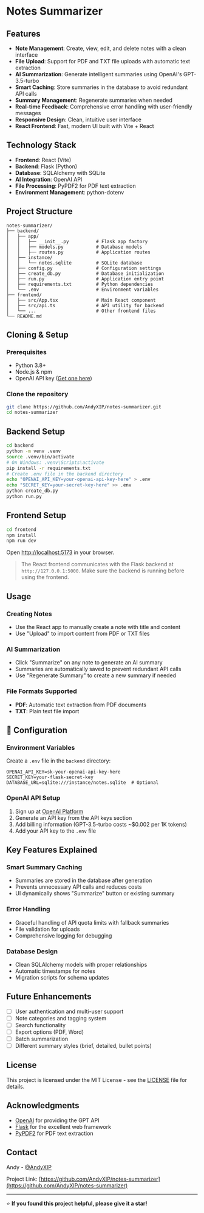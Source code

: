 

# Notes Summarizer

## Features

- **Note Management**: Create, view, edit, and delete notes with a clean interface
- **File Upload**: Support for PDF and TXT file uploads with automatic text extraction
- **AI Summarization**: Generate intelligent summaries using OpenAI's GPT-3.5-turbo
- **Smart Caching**: Store summaries in the database to avoid redundant API calls
- **Summary Management**: Regenerate summaries when needed
- **Real-time Feedback**: Comprehensive error handling with user-friendly messages
- **Responsive Design**: Clean, intuitive user interface
- **React Frontend**: Fast, modern UI built with Vite + React

## Technology Stack

- **Frontend**: React (Vite)
- **Backend**: Flask (Python)
- **Database**: SQLAlchemy with SQLite
- **AI Integration**: OpenAI API
- **File Processing**: PyPDF2 for PDF text extraction
- **Environment Management**: python-dotenv

## Project Structure

```
notes-summarizer/
├── backend/
│   ├── app/
│   │   ├── __init__.py          # Flask app factory
│   │   ├── models.py            # Database models
│   │   ├── routes.py            # Application routes
│   ├── instance/
│   │   └── notes.sqlite         # SQLite database
│   ├── config.py                # Configuration settings
│   ├── create_db.py             # Database initialization
│   ├── run.py                   # Application entry point
│   ├── requirements.txt         # Python dependencies
│   └── .env                     # Environment variables
├── frontend/
│   ├── src/App.tsx              # Main React component
│   ├── src/api.ts               # API utility for backend
│   └── ...                      # Other frontend files
└── README.md
```

## Cloning & Setup

### Prerequisites
- Python 3.8+
- Node.js & npm
- OpenAI API key ([Get one here](https://platform.openai.com/api-keys))

### Clone the repository
```bash
git clone https://github.com/AndyXIP/notes-summarizer.git
cd notes-summarizer
```

## Backend Setup
```bash
cd backend
python -m venv .venv
source .venv/bin/activate
# On Windows: .venv\Scripts\activate
pip install -r requirements.txt
# Create .env file in the backend directory
echo "OPENAI_API_KEY=your-openai-api-key-here" > .env
echo "SECRET_KEY=your-secret-key-here" >> .env
python create_db.py
python run.py
```

## Frontend Setup
```bash
cd frontend
npm install
npm run dev
```

Open [http://localhost:5173](http://localhost:5173) in your browser.

> The React frontend communicates with the Flask backend at `http://127.0.0.1:5000`. Make sure the backend is running before using the frontend.

## Usage

### Creating Notes
- Use the React app to manually create a note with title and content
- Use "Upload" to import content from PDF or TXT files

### AI Summarization
- Click "Summarize" on any note to generate an AI summary
- Summaries are automatically saved to prevent redundant API calls
- Use "Regenerate Summary" to create a new summary if needed

### File Formats Supported
- **PDF**: Automatic text extraction from PDF documents
- **TXT**: Plain text file import

## 🔧 Configuration

### Environment Variables
Create a `.env` file in the `backend` directory:

```env
OPENAI_API_KEY=sk-your-openai-api-key-here
SECRET_KEY=your-flask-secret-key
DATABASE_URL=sqlite:///instance/notes.sqlite  # Optional
```

### OpenAI API Setup
1. Sign up at [OpenAI Platform](https://platform.openai.com/)
2. Generate an API key from the API keys section
3. Add billing information (GPT-3.5-turbo costs ~$0.002 per 1K tokens)
4. Add your API key to the `.env` file

## Key Features Explained

### Smart Summary Caching
- Summaries are stored in the database after generation
- Prevents unnecessary API calls and reduces costs
- UI dynamically shows "Summarize" button or existing summary

### Error Handling
- Graceful handling of API quota limits with fallback summaries
- File validation for uploads
- Comprehensive logging for debugging

### Database Design
- Clean SQLAlchemy models with proper relationships
- Automatic timestamps for notes
- Migration scripts for schema updates

## Future Enhancements

- [ ] User authentication and multi-user support
- [ ] Note categories and tagging system
- [ ] Search functionality
- [ ] Export options (PDF, Word)
- [ ] Batch summarization
- [ ] Different summary styles (brief, detailed, bullet points)

## License

This project is licensed under the MIT License - see the [LICENSE](LICENSE) file for details.

## Acknowledgments

- [OpenAI](https://openai.com/) for providing the GPT API
- [Flask](https://flask.palletsprojects.com/) for the excellent web framework
- [PyPDF2](https://pypdf2.readthedocs.io/) for PDF text extraction

## Contact

Andy - [@AndyXIP](https://github.com/AndyXIP)

Project Link: [https://github.com/AndyXIP/notes-summarizer](https://github.com/AndyXIP/notes-summarizer)

---

⭐ **If you found this project helpful, please give it a star!**